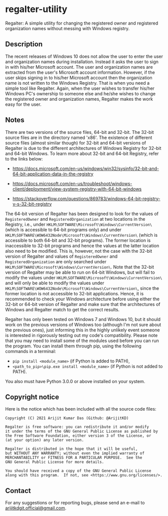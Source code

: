 # regalter-utility

Regalter: A simple utility for changing the registered owner and registered organization names without messing with Windows registry.

## Description
The recent releases of Windows 10 does not allow the user to enter the user and organization names during installation. Instead it
asks the user to sign in with his/her Microsoft account. The user and organization names are extracted from the user's Microsoft
account information. However, if the user skips signing in to his/her Microsoft account then the organization name is not written
to the Windows Registry. That is when you need a simple tool like Regalter. Again, when the user wishes to transfer his/her Windows
PC's ownership to someone else and he/she wishes to change the registered owner and organization names, Regalter makes the work easy
for the user.

## Notes
There are two versions of the source files, 64-bit and 32-bit. The 32-bit source files are in the directory named 'x86'. The
existence of different source files (almost similar though) for 32-bit and 64-bit versions of Regalter is due to the different architectures
of Windows Registry for 32-bit and 64-bit Windows. To learn more about 32-bit and 64-bit Registry, refer to the links below:

* https://docs.microsoft.com/en-us/windows/win32/sysinfo/32-bit-and-64-bit-application-data-in-the-registry

* https://docs.microsoft.com/en-us/troubleshoot/windows-client/deployment/view-system-registry-with-64-bit-windows

* https://stackoverflow.com/questions/869783/windows-64-bit-registry-v-s-32-bit-registry

The 64-bit version of Regalter has been designed to look for the values of `RegisteredOwner` and `RegisteredOrganization` at two locations
in the Registry, i.e., under `HKLM\SOFTWARE\Microsoft\Windows\CurrentVersion\` (which is accessible to 64-bit programs only) and under
`HKLM\SOFTWARE\WOW6432Node\Microsoft\Windows\CurrentVersion\` (which is accessible to both 64-bit and 32-bit programs). The former
location is inaccessible to 32-bit programs and hence the values at the latter location also need to be modified. This is, however,
not the case with the 32-bit version of Regalter and values of `RegisteredOwner` and `RegisteredOrganization` are only searched under
`HKLM\SOFTWARE\Microsoft\Windows\CurrentVersion\`. Note that the 32-bit version of Regalter may be able to run on 64-bit Windows, but
will fail to modify the values under `HKLM\SOFTWARE\Microsoft\Windows\CurrentVersion\` and will only be able to modify the values under
`HKLM\SOFTWARE\WOW6432Node\Microsoft\Windows\CurrentVersion\`, since the former location is not accessible to 32-bit applications. Hence,
it is recommended to check your Windows architecture before using either the 32-bit or 64-bit version of Regalter and make sure that
the architectures of Windows and Regalter match to get the correct results.

Regalter has only been tested on Windows 7 and Windows 10, but it should work on the previous versions of Windows too (although I'm
not sure about the previous ones), just informing this in the highly unlikely event someone is interested in rigorously testing
out my code's compatibility. Please note that you may need to install some of the modules used before you can run the program. You
can install them through pip, using the following commands in a terminal:

* `pip install <module_name>` (if Python is added to PATH),
* `<path_to_pip>\pip.exe install <module_name>` (if Python is not added to PATH).

You also must have Python 3.0.0 or above installed on your system.

## Copyright notice
Here is the notice which has been included with all the source code files:
```
Copyright (C) 2021 Arijit Kumar Das (Github: @ArijitKD)

Regalter is free software: you can redistribute it and/or modify
it under the terms of the GNU General Public License as published by
the Free Software Foundation, either version 3 of the License, or
(at your option) any later version.

Regalter is distributed in the hope that it will be useful,
but WITHOUT ANY WARRANTY; without even the implied warranty of
MERCHANTABILITY or FITNESS FOR A PARTICULAR PURPOSE.  See the
GNU General Public License for more details.

You should have received a copy of the GNU General Public License
along with this program.  If not, see <https://www.gnu.org/licenses/>.
```
## Contact
For any suggestions or for reporting bugs, please send an e-mail to arijitkdgit.official@gmail.com.
